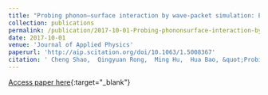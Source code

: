 ```yaml
---
title: "Probing phonon–surface interaction by wave-packet simulation: Effect of roughness and morphology"
collection: publications
permalink: /publication/2017-10-01-Probing-phononsurface-interaction-by-wave-packet-simulation-Effect-of-roughness-and-morphology
date: 2017-10-01
venue: 'Journal of Applied Physics'
paperurl: 'http://aip.scitation.org/doi/10.1063/1.5008367'
citation: ' Cheng Shao,  Qingyuan Rong,  Ming Hu,  Hua Bao, &quot;Probing phonon–surface interaction by wave-packet simulation: Effect of roughness and morphology.&quot; Journal of Applied Physics, 2017.'
---
```

[Access paper here](http://aip.scitation.org/doi/10.1063/1.5008367){:target="_blank"}
